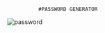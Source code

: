              #PASSWORD GENERATOR

            

![password](https://github.com/amrish1255/passwordGenerator/assets/127399235/7b34d0f3-a328-4ec9-a755-81c0fddfc4f7)
